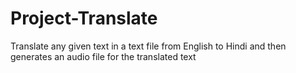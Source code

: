 # Project-Translate
Translate any given text in a text file from English to Hindi and then generates an audio file for the translated text
